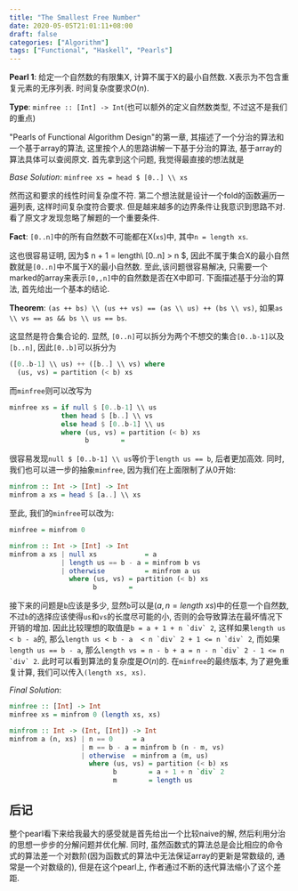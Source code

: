 ```yaml
---
title: "The Smallest Free Number"
date: 2020-05-05T21:01:11+08:00
draft: false
categories: ["Algorithm"]
tags: ["Functional", "Haskell", "Pearls"]
---
```


**Pearl 1**: 给定一个自然数的有限集X, 计算不属于X的最小自然数. X表示为不包含重复元素的无序列表. 时间复杂度要求$O(n)$.

**Type**: `minfree :: [Int] -> Int`(也可以额外的定义自然数类型, 不过这不是我们的重点)

"Pearls of Functional Algorithm Design"的第一章, 其描述了一个分治的算法和一个基于array的算法, 这里按个人的思路讲解一下基于分治的算法, 基于array的算法具体可以查阅原文. 首先拿到这个问题, 我觉得最直接的想法就是

*Base Solution*: `minfree xs = head $ [0..] \\ xs `

然而这和要求的线性时间复杂度不符. 第二个想法就是设计一个fold的函数遍历一遍列表, 这样时间复杂度符合要求. 但是越来越多的边界条件让我意识到思路不对. 看了原文才发现忽略了解题的一个重要条件.

**Fact**: `[0..n]`中的所有自然数不可能都在X(`xs`)中, 其中`n = length xs`.

这也很容易证明, 因为$ n + 1 = length\ [0..n] > n $, 因此不属于集合X的最小自然数就是`[0..n]`中不属于X的最小自然数. 至此,该问题很容易解决, 只需要一个marked的array来表示`[0,,n]`中的自然数是否在X中即可. 下面描述基于分治的算法, 首先给出一个基本的结论.

**Theorem**: `(as ++ bs) \\ (us ++ vs) == (as \\ us) ++ (bs \\ vs)`, 如果`as \\ vs == as && bs \\ us == bs`.

这显然是符合集合论的. 显然, `[0..n]`可以拆分为两个不想交的集合`[0..b-1]`以及`[b..n]`, 因此`[0..b]`可以拆分为

```haskell
([0..b-1] \\ us) ++ ([b..] \\ vs) where
  (us, vs) = partition (< b) xs
```

而`minfree`则可以改写为

```haskell
minfree xs = if null $ [0..b-1] \\ us
             then head $ [b..] \\ vs
             else head $ [0..b-1] \\ us
             where (us, vs) = partition (< b) xs
                   b        = 
```

很容易发现`null $ [0..b-1] \\ us`等价于`length us == b`, 后者更加高效. 同时, 我们也可以进一步的抽象`minfree`, 因为我们在上面限制了从0开始:

```haskell
minfrom :: Int -> [Int] -> Int
minfrom a xs = head $ [a..] \\ xs
```

至此, 我们的`minfree`可以改为:

```haskell
minfree = minfrom 0

minfrom :: Int -> [Int] -> Int
minfrom a xs | null xs            = a
             | length us == b - a = minfrom b vs
             | otherwise          = minfrom a us
               where (us, vs) = partition (< b) xs
                     b        = 
```

接下来的问题是`b`应该是多少, 显然`b`可以是$(a, n=length\ xs)$中的任意一个自然数, 不过`b`的选择应该使得`us`和`vs`的长度尽可能的小, 否则的会导致算法在最坏情况下开销的增加. 因此比较理想的取值是```b = a + 1 + n `div` 2```, 这样如果`length us < b - a`的, 那么```length us < b - a  < n `div` 2 + 1 <= n `div` 2```, 而如果`length us == b - a`, 那么```length vs = n - b + a = n - n `div` 2 - 1 <= n `div` 2```. 此时可以看到算法的复杂度是$O(n)$的. 在`minfree`的最终版本, 为了避免重复计算, 我们可以传入`(length xs, xs)`.

*Final Solution*:

```haskell
minfree :: [Int] -> Int
minfree xs = minfrom 0 (length xs, xs)

minfrom :: Int -> (Int, [Int]) -> Int
minfrom a (n, xs) | n == 0     = a
                  | m == b - a = minfrom b (n - m, vs)
                  | otherwise  = minfrom a (m, us)
                    where (us, vs) = partition (< b) xs
                          b        = a + 1 + n `div` 2
                          m        = length us
```

## 后记

整个pearl看下来给我最大的感受就是首先给出一个比较naive的解, 然后利用分治的思想一步步的分解问题并优化解. 同时, 虽然函数式的算法总是会比相应的命令式的算法差一个对数阶(因为函数式的算法中无法保证array的更新是常数级的, 通常是一个对数级的), 但是在这个pearl上, 作者通过不断的迭代算法缩小了这个差距.